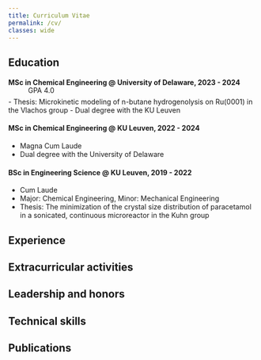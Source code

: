 ```yaml
---
title: Curriculum Vitae
permalink: /cv/
classes: wide
---
```


## Education
#### MSc in Chemical Engineering @ University of Delaware, 2023 - 2024
<p style="margin-left: 40px; margin-top: -0.8em; line-height: 0">GPA 4.0</p> 
- Thesis: Microkinetic modeling of n-butane hydrogenolysis on Ru(0001) in the Vlachos group
- Dual degree with the KU Leuven

#### MSc in Chemical Engineering @ KU Leuven, 2022 - 2024
- Magna Cum Laude
- Dual degree with the University of Delaware

#### BSc in Engineering Science @ KU Leuven, 2019 - 2022
- Cum Laude
- Major: Chemical Engineering, Minor: Mechanical Engineering
- Thesis: The minimization of the crystal size distribution of paracetamol in a sonicated, continuous microreactor in the Kuhn group

## Experience

## Extracurricular activities

## Leadership and honors

## Technical skills

## Publications